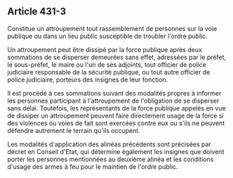 Article 431-3
----
Constitue un attroupement tout rassemblement de personnes sur la voie publique
ou dans un lieu public susceptible de troubler l'ordre public.

Un attroupement peut être dissipé par la force publique après deux sommations de
se disperser demeurées sans effet, adressées par le préfet, le sous-préfet, le
maire ou l'un de ses adjoints, tout officier de police judiciaire responsable de
la sécurité publique, ou tout autre officier de police judiciaire, porteurs des
insignes de leur fonction.

Il est procédé à ces sommations suivant des modalités propres à informer les
personnes participant à l'attroupement de l'obligation de se disperser sans
délai. Toutefois, les représentants de la force publique appelés en vue de
dissiper un attroupement peuvent faire directement usage de la force si des
violences ou voies de fait sont exercées contre eux ou s'ils ne peuvent défendre
autrement le terrain qu'ils occupent.

Les modalités d'application des alinéas précédents sont précisées par décret en
Conseil d'Etat, qui détermine également les insignes que doivent porter les
personnes mentionnées au deuxième alinéa et les conditions d'usage des armes à
feu pour le maintien de l'ordre public.
